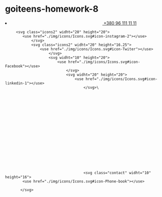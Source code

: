 # goiteens-homework-8
<li><a class="link-king" href="tel:+380 96 111 11 11">
       <svg widht="10" height="16">
        <use href="./img/icons/Icons.svg#icon-Phone-book"></use>
       </svg> 
         +380 96 111 11 11</a></li>
















         <svg class="icons2" widht="20" height="20">
            <use href="./img/icons/Icons.svg#icon-instagram-2"></use>
                </svg>
                <svg class="icons2" widht="20" height="16.25">
                    <use href="./img/icons/Icons.svg#icon-Twiter"></use>
                        </svg>
                        <svg widht="10" height="20">
                            <use href="./img/icons/Icons.svg#icon-Facebook"></use>
                                </svg>
                                <svg widht="20" height="20">
                                    <use href="./img/icons/Icons.svg#icon-linkedin-1"></use>
                                        </svg>\



















                                        <svg class="contact" widht="10" height="16">
            <use href="./img/icons/Icons.svg#icon-Phone-book"></use>

           </svg> 












